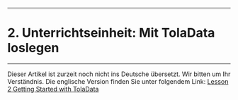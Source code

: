 ****
# 2. Unterrichtseinheit: Mit TolaData loslegen
---

Dieser Artikel ist zurzeit noch nicht ins Deutsche übersetzt. Wir bitten um Ihr Verständnis. Die englische Version finden Sie unter folgendem Link: [Lesson 2 Getting Started with TolaData](https://help.toladata.com/en/toladata-course/lesson-2-getting-started.html)



